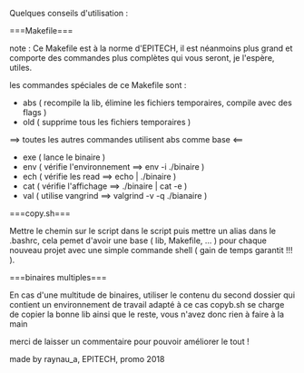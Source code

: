 Quelques conseils d'utilisation :

===Makefile===

note :
  Ce Makefile est à la norme d'EPITECH, il est néanmoins plus
  grand et comporte des commandes plus complètes qui vous
  seront, je l'espère, utiles.

les commandes spéciales de ce Makefile sont :

  - abs ( recompile la lib, élimine les fichiers temporaires, compile
          avec des flags )
  - old ( supprime tous les fichiers temporaires )

  ==> toutes les autres commandes utilisent abs comme base <==
  - exe ( lance le binaire )
  - env ( vérifie l'environnement ==> env -i ./binaire )
  - ech ( vérifie les read ==> echo | ./binaire )
  - cat ( vérifie l'affichage ==> ./binaire | cat -e )
  - val ( utilise vangrind ==> valgrind -v -q ./bianaire )

===copy.sh===

Mettre le chemin sur le script dans le script puis mettre un alias dans
le .bashrc, cela pemet d'avoir une base ( lib, Makefile, ... ) pour
chaque nouveau projet avec une simple commande shell ( gain de temps
garantit !!! ).


===binaires multiples===

En cas d'une multitude de binaires, utiliser le contenu du second dossier
qui contient un environnement de travail adapté à ce cas
copyb.sh se charge de copier la bonne lib ainsi que le reste, vous n'avez donc
rien à faire à la main


merci de laisser un commentaire pour pouvoir améliorer le tout !


made by raynau_a, EPITECH, promo 2018
